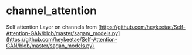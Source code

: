 # channel\_attention

Self attention Layer on channels from [https://github.com/heykeetae/Self-Attention-GAN/blob/master/sagan\_models.py](https://github.com/heykeetae/Self-Attention-GAN/blob/master/sagan_models.py)

